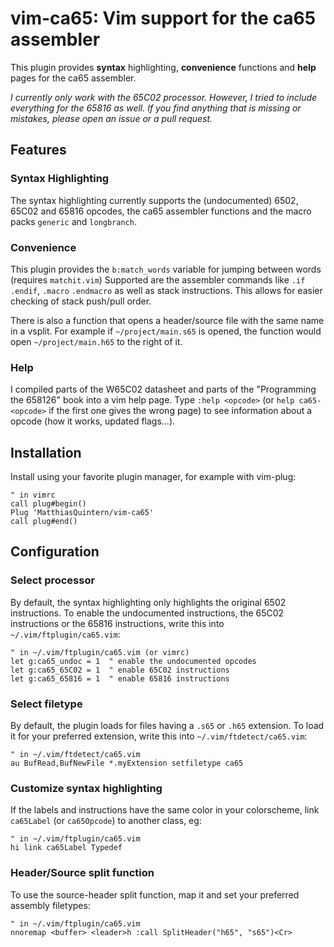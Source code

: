 # vim-ca65: Vim support for the ca65 assembler
This plugin provides **syntax** highlighting, **convenience** functions and **help** pages for the ca65 assembler.

*I currently only work with the 65C02 processor. However, I tried to include everything for the 65816 as well. 
If you find anything that is missing or mistakes, please open an issue or a pull request.*


## Features
### Syntax Highlighting
The syntax highlighting currently supports the (undocumented) 6502, 65C02 and 65816 opcodes, the ca65 assembler functions
and the macro packs `generic` and `longbranch`.

### Convenience
This plugin provides the `b:match_words` variable for jumping between words (requires `matchit.vim`)
Supported are the assembler commands like `.if` `.endif`, `.macro` `.endmacro` as well as stack instructions.
This allows for easier checking of stack push/pull order.

There is also a function that opens a header/source file with the same name in a vsplit.
For example if `~/project/main.s65` is opened, the function would open `~/project/main.h65` to the right of it.

### Help
I compiled parts of the W65C02 datasheet and parts of the "Programming the 658126" book into a vim help page.
Type `:help <opcode>` (or `help ca65-<opcode>` if the first one gives the wrong page) to see information about a opcode (how it works, updated flags...).

## Installation
Install using your favorite plugin manager, for example with vim-plug:
```vim
" in vimrc
call plug#begin()
Plug 'MatthiasQuintern/vim-ca65'
call plug#end()
```


## Configuration
### Select processor
By default, the syntax highlighting only highlights the original 6502 instructions.
To enable the undocumented instructions, the 65C02 instructions or the 65816 instructions, write this into `~/.vim/ftplugin/ca65.vim`:
```vim
" in ~/.vim/ftplugin/ca65.vim (or vimrc) 
let g:ca65_undoc = 1  " enable the undocumented opcodes
let g:ca65_65C02 = 1  " enable 65C02 instructions
let g:ca65_65816 = 1  " enable 65816 instructions
```

### Select filetype
By default, the plugin loads for files having a `.s65` or `.h65` extension.
To load it for your preferred extension, write this into `~/.vim/ftdetect/ca65.vim`:
```vim
" in ~/.vim/ftdetect/ca65.vim
au BufRead,BufNewFile *.myExtension setfiletype ca65
```
### Customize syntax highlighting
If the labels and instructions have the same color in your colorscheme, 
link `ca65Label` (or `ca65Opcode`) to another class, eg: 
```vim
" in ~/.vim/ftplugin/ca65.vim
hi link ca65Label Typedef
```

### Header/Source split function
To use the source-header split function, map it and set your preferred assembly filetypes:
```vim
" in ~/.vim/ftplugin/ca65.vim
nnoremap <buffer> <leader>h :call SplitHeader("h65", "s65")<Cr>
```
